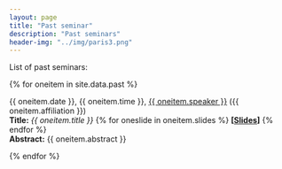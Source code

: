 ```yaml
---
layout: page
title: "Past seminar"
description: "Past seminars"
header-img: "../img/paris3.png"
---
```


List of past seminars:


{% for oneitem in site.data.past %}
<p>
  {{ oneitem.date }}, {{ oneitem.time }}, <a href="{{ oneitem.url }}">{{ oneitem.speaker }}</a> ({{ oneitem.affiliation }})<br/>
  <b>Title:</b> <i>{{ oneitem.title }}</i>
  {% for oneslide in oneitem.slides %}
    <b>[<a href="../slides/{{ oneslide }}.pdf">Slides</a>]</b>
  {% endfor %}
  <br/>
  <b>Abstract:</b> {{ oneitem.abstract }}
  </p>
{% endfor %}
